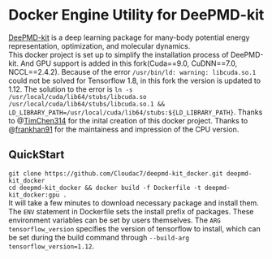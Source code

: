 # Docker Engine Utility for DeePMD-kit
[DeePMD-kit](https://github.com/deepmodeling/deepmd-kit#run-md-with-native-code) is a deep learning package for many-body potential energy representation, optimization, and molecular dynamics.   
This docker project is set up to simplify the installation process of DeePMD-kit. And GPU support is added in this fork(Cuda==9.0, CuDNN==7.0, NCCL==2.4.2).
Because of the error `/usr/bin/ld: warning: libcuda.so.1` could not be solved for Tensorflow 1.8, in this fork the version is updated to 1.12. The solution to the error is `ln -s /usr/local/cuda/lib64/stubs/libcuda.so /usr/local/cuda/lib64/stubs/libcuda.so.1 && LD_LIBRARY_PATH=/usr/local/cuda/lib64/stubs:${LD_LIBRARY_PATH}`.
Thanks to @[TimChen314](https://github.com/TimChen314) for the inital creation of this docker project.
Thanks to @[frankhan91](https://github.com/frankhan91) for the maintainess and impression of the CPU version.

## QuickStart 
`git clone https://github.com/Cloudac7/deepmd-kit_docker.git deepmd-kit_docker`   
`cd deepmd-kit_docker && docker build -f Dockerfile -t deepmd-kit_docker:gpu .`   
It will take a few minutes to download necessary package and install them.   
The `ENV` statement in Dockerfile sets the install prefix of packages. These environment variables can be set by users themselves.
The `ARG tensorflow_version` specifies the version of tensorflow to install, which can be set during the build command through `--build-arg tensorflow_version=1.12`.